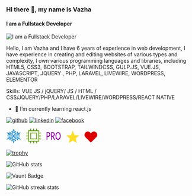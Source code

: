 ### Hi there 👋, my name is Vazha
#### I am a Fullstack Developer
![I am a Fullstack Developer](https://media.licdn.com/dms/image/D4D16AQH18VEy_IzSWQ/profile-displaybackgroundimage-shrink_350_1400/0/1720476714176?e=1726099200&v=beta&t=GVBvEKYumu0c3RwczG8LHCwNCWvSMKtP0pDWZzxQt14)

Hello, I am Vazha and I have 6 years of experience in web development, I have experience in creating and editing websites of various types and complexity, I own various programming languages ​​and libraries, including HTML5, CSS3, BOOTSTRAP, TAILWINDCSS, GULP.JS, VUE.JS, JAVASCRIPT, JQUERY , PHP, LARAVEL, LIVEWIRE, WORDPRESS, ELEMENTOR

Skills: VUE JS / jQUERY/ JS / HTML / CSS/JQUERY/PHP/LARAVEL/LIVEWIRE/WORDPRESS/REACT NATIVE

- 🌱 I’m currently learning react.js 


[<img src='https://cdn.jsdelivr.net/npm/simple-icons@3.0.1/icons/github.svg' alt='github' height='40'>](https://github.com/vazhap519)  [<img src='https://cdn.jsdelivr.net/npm/simple-icons@3.0.1/icons/linkedin.svg' alt='linkedin' height='40'>](https://www.linkedin.com/in/vazha-pankvelashvili//)  [<img src='https://cdn.jsdelivr.net/npm/simple-icons@3.0.1/icons/facebook.svg' alt='facebook' height='40'>](https://www.facebook.com/https://www.facebook.com/vazhap1994)  

<a href='https://archiveprogram.github.com/'><img src='https://raw.githubusercontent.com/acervenky/animated-github-badges/master/assets/acbadge.gif' width='40' height='40'></a> <a href='https://docs.github.com/en/developers'><img src='https://raw.githubusercontent.com/acervenky/animated-github-badges/master/assets/devbadge.gif' width='40' height='40'></a> <a href='https://github.com/pricing'><img src='https://raw.githubusercontent.com/acervenky/animated-github-badges/master/assets/pro.gif' width='40' height='40'></a> <a href='https://stars.github.com/'><img src='https://raw.githubusercontent.com/acervenky/animated-github-badges/master/assets/starbadge.gif' width='35' height='35'></a> <a href='https://docs.github.com/en/github/supporting-the-open-source-community-with-github-sponsors'><img src='https://raw.githubusercontent.com/acervenky/animated-github-badges/master/assets/sponsorbadge.gif' width='35' height='35'></a> 

[![trophy](https://github-profile-trophy.vercel.app/?username=vazhap519)](https://github.com/ryo-ma/github-profile-trophy)

![GitHub stats](https://github-readme-stats.vercel.app/api?username=vazhap519&show_icons=true&count_private=true)  

![Vaunt Badge](https://api.vaunt.dev/v1/github/entities/vazhap519/contributions?format=svg&private=true)  

![GitHub streak stats](https://streak-stats.demolab.com/?user=vazhap519)  







